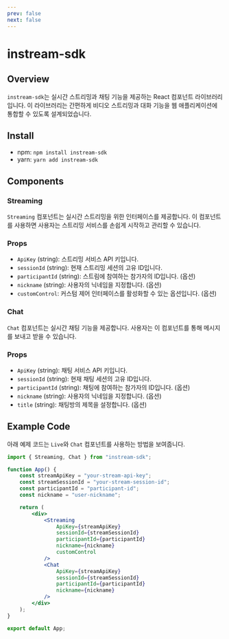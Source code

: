 ```yaml
---
prev: false
next: false
---
```


# instream-sdk

## Overview

`instream-sdk`는 실시간 스트리밍과 채팅 기능을 제공하는 React 컴포넌트 라이브러리입니다. 이 라이브러리는 간편하게 비디오 스트리밍과 대화 기능을 웹 애플리케이션에 통합할 수 있도록 설계되었습니다.

## Install

-   npm: `npm install instream-sdk`
-   yarn: `yarn add instream-sdk`

## Components

### Streaming

`Streaming` 컴포넌트는 실시간 스트리밍을 위한 인터페이스를 제공합니다. 이 컴포넌트를 사용하면 사용자는 스트리밍 서비스를 손쉽게 시작하고 관리할 수 있습니다.

### Props

-   `ApiKey` (string): 스트리밍 서비스 API 키입니다.
-   `sessionId` (string): 현재 스트리밍 세션의 고유 ID입니다.
-   `participantId` (string): 스트림에 참여하는 참가자의 ID입니다. (옵션)
-   `nickname` (string): 사용자의 닉네임을 지정합니다. (옵션)
-   `customControl`: 커스텀 제어 인터페이스를 활성화할 수 있는 옵션입니다. (옵션)

### Chat

`Chat` 컴포넌트는 실시간 채팅 기능을 제공합니다. 사용자는 이 컴포넌트를 통해 메시지를 보내고 받을 수 있습니다.

### Props

-   `ApiKey` (string): 채팅 서비스 API 키입니다.
-   `sessionId` (string): 현재 채팅 세션의 고유 ID입니다.
-   `participantId` (string): 채팅에 참여하는 참가자의 ID입니다. (옵션)
-   `nickname` (string): 사용자의 닉네임을 지정합니다. (옵션)
-   `title` (string): 채팅방의 제목을 설정합니다. (옵션)

## Example Code

아래 예제 코드는 `Live`와 `Chat` 컴포넌트를 사용하는 방법을 보여줍니다.

```jsx
import { Streaming, Chat } from "instream-sdk";

function App() {
    const streamApiKey = "your-stream-api-key";
    const streamSessionId = "your-stream-session-id";
    const participantId = "participant-id";
    const nickname = "user-nickname";

    return (
        <div>
            <Streaming
                ApiKey={streamApiKey}
                sessionId={streamSessionId}
                participantId={participantId}
                nickname={nickname}
                customControl
            />
            <Chat
                ApiKey={streamApiKey}
                sessionId={streamSessionId}
                participantId={participantId}
                nickname={nickname}
            />
        </div>
    );
}

export default App;
```
